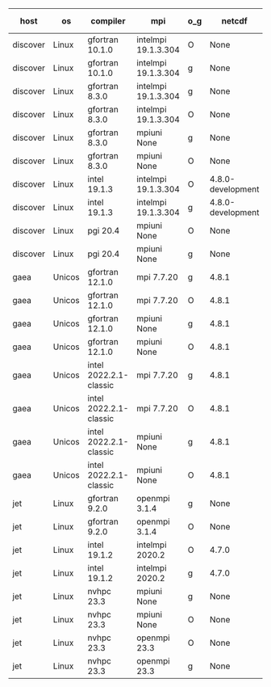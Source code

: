 

| host     | os       | compiler                              | mpi                      | o_g        | netcdf        | build       | u_pass          | u_fail          | s_pass            | s_fail            | e_pass             | e_fail             | nuopc_pass       | nuopc_fail       | artifacts link          |
|----------|----------|---------------------------------------|--------------------------|------------|---------------|-------------|-----------------|-----------------|-------------------|-------------------|--------------------|--------------------|------------------|------------------|-------------------------|
| discover | Linux | gfortran 10.1.0 | intelmpi 19.1.3.304  | O | None  | PASS | 13961 | 15 | 49 | 0 | 81 | 0 | 52 | 1 | <a href="https://github.com/esmf-org/esmf-test-artifacts/tree/fdfd0e7ccaa289dc9c07ad8e6cf9ad0577f45bb0/release_8.5.0/gfortran/10.1.0/O/intelmpi/19.1.3.304" target="_blank">fdfd0e7</a> | 
| discover | Linux | gfortran 10.1.0 | intelmpi 19.1.3.304  | g | None  | PASS | 13961 | 15 | 49 | 0 | 81 | 0 | 52 | 1 | <a href="https://github.com/esmf-org/esmf-test-artifacts/tree/c606fdb5b8b4f81012eb598b359ece262428bd21/release_8.5.0/gfortran/10.1.0/g/intelmpi/19.1.3.304" target="_blank">c606fdb</a> | 
| discover | Linux | gfortran 8.3.0 | intelmpi 19.1.3.304  | g | None  | PASS | 13961 | 15 | 49 | 0 | 81 | 0 | 52 | 1 | <a href="https://github.com/esmf-org/esmf-test-artifacts/tree/9c752fed9eaa737aea15bae398e0a5f9a9829e33/release_8.5.0/gfortran/8.3.0/g/intelmpi/19.1.3.304" target="_blank">9c752fe</a> | 
| discover | Linux | gfortran 8.3.0 | intelmpi 19.1.3.304  | O | None  | PASS | 13961 | 15 | 49 | 0 | 81 | 0 | 52 | 1 | <a href="https://github.com/esmf-org/esmf-test-artifacts/tree/f1a8e29825b509a8f45091aea5be323e0fb7aeb4/release_8.5.0/gfortran/8.3.0/O/intelmpi/19.1.3.304" target="_blank">f1a8e29</a> | 
| discover | Linux | gfortran 8.3.0 | mpiuni None  | g | None  | PASS | 12392 | 0 | 8 | 0 | 44 | 0 | None | None | <a href="https://github.com/esmf-org/esmf-test-artifacts/tree/f796253ef7d9fc35f4ab989d44ae60a409c62ccd/release_8.5.0/gfortran/8.3.0/g/mpiuni/None" target="_blank">f796253</a> | 
| discover | Linux | gfortran 8.3.0 | mpiuni None  | O | None  | PASS | 12392 | 0 | 8 | 0 | 44 | 0 | None | None | <a href="https://github.com/esmf-org/esmf-test-artifacts/tree/b04dff0a5537c119dd44cdbc4546e02434b09320/release_8.5.0/gfortran/8.3.0/O/mpiuni/None" target="_blank">b04dff0</a> | 
| discover | Linux | intel 19.1.3 | intelmpi 19.1.3.304  | O | 4.8.0-development  | PASS | 13976 | 0 | 49 | 0 | 81 | 0 | 53 | 0 | <a href="https://github.com/esmf-org/esmf-test-artifacts/tree/716968aea78ff8b860a6d47cfa78468e30769d11/release_8.5.0/intel/19.1.3/O/intelmpi/19.1.3.304" target="_blank">716968a</a> | 
| discover | Linux | intel 19.1.3 | intelmpi 19.1.3.304  | g | 4.8.0-development  | PASS | 13976 | 0 | 49 | 0 | 81 | 0 | 53 | 0 | <a href="https://github.com/esmf-org/esmf-test-artifacts/tree/a0ed535c3599b9ccd80aa07036cde6dcff678d9d/release_8.5.0/intel/19.1.3/g/intelmpi/19.1.3.304" target="_blank">a0ed535</a> | 
| discover | Linux | pgi 20.4 | mpiuni None  | O | None  | PASS | 12390 | 2 | 8 | 0 | 44 | 0 | None | None | <a href="https://github.com/esmf-org/esmf-test-artifacts/tree/85c950b7c74ef8df07f945f241ba292f6c9f755d/release_8.5.0/pgi/20.4/O/mpiuni/None" target="_blank">85c950b</a> | 
| discover | Linux | pgi 20.4 | mpiuni None  | g | None  | PASS | 12392 | 0 | 6 | 2 | 44 | 0 | None | None | <a href="https://github.com/esmf-org/esmf-test-artifacts/tree/8cf3737672c05bc4e083a9ca3c1195aedc1be3a0/release_8.5.0/pgi/20.4/g/mpiuni/None" target="_blank">8cf3737</a> | 
| gaea | Unicos | gfortran 12.1.0 | mpi 7.7.20  | g | 4.8.1  | PASS | 13975 | 1 | 49 | 0 | 81 | 0 | 47 | 6 | <a href="https://github.com/esmf-org/esmf-test-artifacts/tree/20b8a164b39f5be59f896ba35ae91c92a9a26f1d/release_8.5.0/gfortran/12.1.0/g/mpi/7.7.20" target="_blank">20b8a16</a> | 
| gaea | Unicos | gfortran 12.1.0 | mpi 7.7.20  | O | 4.8.1  | PASS | 13975 | 1 | 49 | 0 | 81 | 0 | 47 | 6 | <a href="https://github.com/esmf-org/esmf-test-artifacts/tree/ce44cf47a7968a450db2d478ab8967db4cfeb3de/release_8.5.0/gfortran/12.1.0/O/mpi/7.7.20" target="_blank">ce44cf4</a> | 
| gaea | Unicos | gfortran 12.1.0 | mpiuni None  | g | 4.8.1  | PASS | 12392 | 0 | 8 | 0 | 44 | 0 | None | None | <a href="https://github.com/esmf-org/esmf-test-artifacts/tree/db1bce71bfeffb931f75afa2e14377fa5112c08e/release_8.5.0/gfortran/12.1.0/g/mpiuni/None" target="_blank">db1bce7</a> | 
| gaea | Unicos | gfortran 12.1.0 | mpiuni None  | O | 4.8.1  | PASS | 12392 | 0 | 8 | 0 | 44 | 0 | None | None | <a href="https://github.com/esmf-org/esmf-test-artifacts/tree/466bf3a60c4622136de633bcd0d3127ffad18e54/release_8.5.0/gfortran/12.1.0/O/mpiuni/None" target="_blank">466bf3a</a> | 
| gaea | Unicos | intel 2022.2.1-classic | mpi 7.7.20  | g | 4.8.1  | PASS | 13976 | 0 | 49 | 0 | 81 | 0 | 47 | 6 | <a href="https://github.com/esmf-org/esmf-test-artifacts/tree/693bb771a6fb063738058d847198b90422e51368/release_8.5.0/intel/2022.2.1-classic/g/mpi/7.7.20" target="_blank">693bb77</a> | 
| gaea | Unicos | intel 2022.2.1-classic | mpi 7.7.20  | O | 4.8.1  | PASS | 13976 | 0 | 49 | 0 | 81 | 0 | 47 | 6 | <a href="https://github.com/esmf-org/esmf-test-artifacts/tree/c58be82aeff3d4b892f7fdd231eceeaf80379bd3/release_8.5.0/intel/2022.2.1-classic/O/mpi/7.7.20" target="_blank">c58be82</a> | 
| gaea | Unicos | intel 2022.2.1-classic | mpiuni None  | g | 4.8.1  | PASS | 12392 | 0 | 8 | 0 | 44 | 0 | None | None | <a href="https://github.com/esmf-org/esmf-test-artifacts/tree/668ee418ef23ca1c65a906b21a9d642e19479a11/release_8.5.0/intel/2022.2.1-classic/g/mpiuni/None" target="_blank">668ee41</a> | 
| gaea | Unicos | intel 2022.2.1-classic | mpiuni None  | O | 4.8.1  | PASS | 12392 | 0 | 8 | 0 | 44 | 0 | None | None | <a href="https://github.com/esmf-org/esmf-test-artifacts/tree/d47d31c2d835a73b01da9e5ebb6bf01f1cf97a28/release_8.5.0/intel/2022.2.1-classic/O/mpiuni/None" target="_blank">d47d31c</a> | 
| jet | Linux | gfortran 9.2.0 | openmpi 3.1.4  | g | None  | PASS | 13976 | 0 | 49 | 0 | 81 | 0 | 52 | 1 | <a href="https://github.com/esmf-org/esmf-test-artifacts/tree/0fdfe6eb34305a138488ed8f90bcb798b6708d1e/release_8.5.0/gfortran/9.2.0/g/openmpi/3.1.4" target="_blank">0fdfe6e</a> | 
| jet | Linux | gfortran 9.2.0 | openmpi 3.1.4  | O | None  | PASS | 13976 | 0 | 49 | 0 | 81 | 0 | 52 | 1 | <a href="https://github.com/esmf-org/esmf-test-artifacts/tree/9ba5c4efa7dfc4f927856375d83059679f4a0ee4/release_8.5.0/gfortran/9.2.0/O/openmpi/3.1.4" target="_blank">9ba5c4e</a> | 
| jet | Linux | intel 19.1.2 | intelmpi 2020.2  | O | 4.7.0  | PASS | 13976 | 0 | 49 | 0 | 81 | 0 | 53 | 0 | <a href="https://github.com/esmf-org/esmf-test-artifacts/tree/21e10c659cd210fa977d2d9aacc13925c137eda6/release_8.5.0/intel/19.1.2/O/intelmpi/2020.2" target="_blank">21e10c6</a> | 
| jet | Linux | intel 19.1.2 | intelmpi 2020.2  | g | 4.7.0  | PASS | 13976 | 0 | 49 | 0 | 81 | 0 | 53 | 0 | <a href="https://github.com/esmf-org/esmf-test-artifacts/tree/87b2d7ee26472bb39033673e288cbf1ec5fa55a6/release_8.5.0/intel/19.1.2/g/intelmpi/2020.2" target="_blank">87b2d7e</a> | 
| jet | Linux | nvhpc 23.3 | mpiuni None  | g | None  | PASS | 12392 | 0 | 6 | 2 | 44 | 0 | None | None | <a href="https://github.com/esmf-org/esmf-test-artifacts/tree/71b1fb0c1f2b235de5063367450d0a3057450d2b/release_8.5.0/nvhpc/23.3/g/mpiuni/None" target="_blank">71b1fb0</a> | 
| jet | Linux | nvhpc 23.3 | mpiuni None  | O | None  | PASS | 12390 | 2 | 8 | 0 | 44 | 0 | None | None | <a href="https://github.com/esmf-org/esmf-test-artifacts/tree/8bd38b27db61a0573d681a8776424241b0065edc/release_8.5.0/nvhpc/23.3/O/mpiuni/None" target="_blank">8bd38b2</a> | 
| jet | Linux | nvhpc 23.3 | openmpi 23.3  | O | None  | PASS | 0 | 9098 | 0 | 49 | 0 | 81 | 0 | 53 | <a href="https://github.com/esmf-org/esmf-test-artifacts/tree/b75f713af133b6c60537b10811856cedd0fad93e/release_8.5.0/nvhpc/23.3/O/openmpi/23.3" target="_blank">b75f713</a> | 
| jet | Linux | nvhpc 23.3 | openmpi 23.3  | g | None  | PASS | 0 | 9098 | 0 | 49 | 0 | 81 | 0 | 53 | <a href="https://github.com/esmf-org/esmf-test-artifacts/tree/7c507ebfaf92f249e19fbeb301761d00e34de840/release_8.5.0/nvhpc/23.3/g/openmpi/23.3" target="_blank">7c507eb</a> | 
